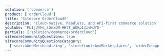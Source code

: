 ```yaml
---
solution: ['commerce']
product: ['orderCloud']
title: 'Sitecore OrderCloud®'
description: 'Cloud-native, headless, and API-first commerce solution'
youtube: 'PL1jJVFm_lGnxDN-HHtT_WQRpI3zvMdYU-'
partials: ['solution/commerce/ordercloud']
sitecoreCommunityQuestions: true
sitecoreCommunityQuestionsCategory:
  ['searchAndMerchandizing', 'storefrontsAndMarketplaces', 'orderManagement']
---
```

